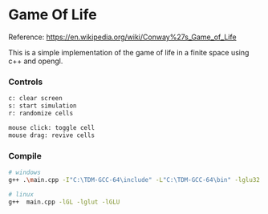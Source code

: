 Game Of Life
============
Reference: https://en.wikipedia.org/wiki/Conway%27s_Game_of_Life

This is a simple implementation of the game of life in a finite space using c++ and opengl.

### Controls
```sh
c: clear screen
s: start simulation
r: randomize cells

mouse click: toggle cell
mouse drag: revive cells
```

### Compile
```sh
# windows
g++ .\main.cpp -I"C:\TDM-GCC-64\include" -L"C:\TDM-GCC-64\bin" -lglu32 -lopengl32 -lfreeglut

# linux
g++  main.cpp -lGL -lglut -lGLU
```
